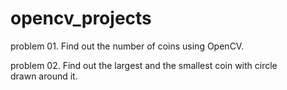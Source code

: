 # opencv_projects

problem 01. Find out the number of coins using OpenCV.

problem 02. Find out the largest and the smallest coin with circle drawn around it.
